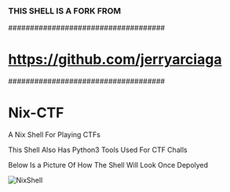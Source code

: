 ### THIS SHELL IS A FORK FROM

####################################

# https://github.com/jerryarciaga

####################################

# Nix-CTF

A Nix Shell For Playing CTFs

This Shell Also Has Python3 Tools Used For CTF Challs

Below Is a Picture Of How The Shell Will Look Once Depolyed

![NixShell](https://github.com/user-attachments/assets/5cbdc0fa-a8ba-4372-bdbc-1b32b4579596)
